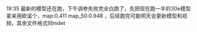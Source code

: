 19:35 最新的模型还在跑，下午调参失败完全白跑了，先把现在跑一半的30e模型拿来用欧诺个，map:0.411 map_50:0.948 ，后续跑完可能明天会更新模型和视频，其余文件格式同mdet
